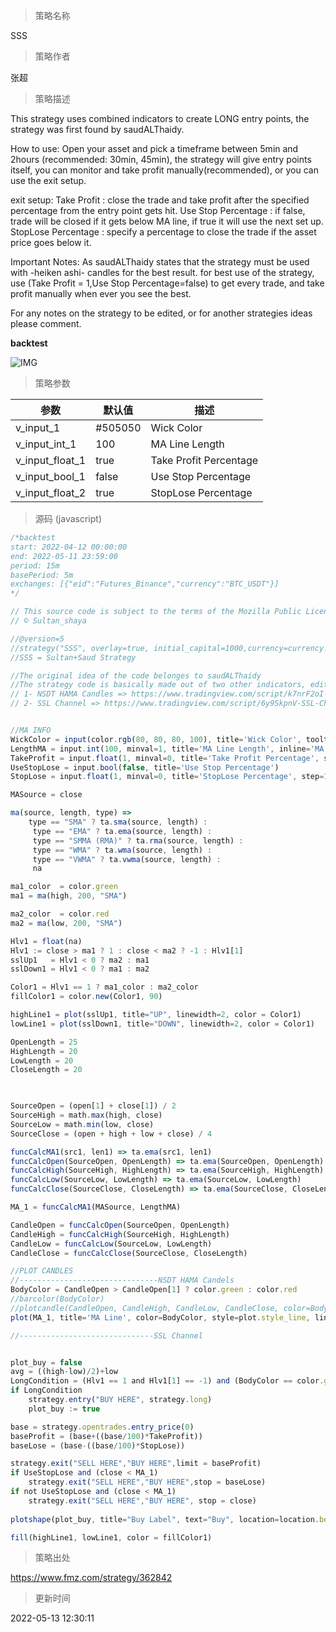 
> 策略名称

SSS

> 策略作者

张超

> 策略描述

This strategy uses combined indicators to create LONG entry points, the strategy was first found by saudALThaidy.

How to use: Open your asset and pick a timeframe between 5min and 2hours (recommended: 30min, 45min), the strategy will give entry points itself, you can monitor and take profit manually(recommended), or you can use the exit setup.


exit setup:
Take Profit : close the trade and take profit after the specified percentage from the entry point gets hit.
Use Stop Percentage : if false, trade will be closed if it gets below MA line, if true it will use the next set up.
StopLose Percentage : specify a percentage to close the trade if the asset price goes below it.

Important Notes:
As saudALThaidy states that the strategy must be used with -heiken ashi- candles for the best result.
for best use of the strategy, use (Take Profit = 1,Use Stop Percentage=false) to get every trade, and take profit manually when ever you see the best.

For any notes on the strategy to be edited, or for another strategies ideas please comment.

**backtest**

 ![IMG](https://www.fmz.com/upload/asset/f14d7393482822707c.png) 

> 策略参数



|参数|默认值|描述|
|----|----|----|
|v_input_1|#505050|Wick Color|
|v_input_int_1|100|MA Line Length|
|v_input_float_1|true|Take Profit Percentage|
|v_input_bool_1|false|Use Stop Percentage|
|v_input_float_2|true|StopLose Percentage|


> 源码 (javascript)

``` javascript
/*backtest
start: 2022-04-12 00:00:00
end: 2022-05-11 23:59:00
period: 15m
basePeriod: 5m
exchanges: [{"eid":"Futures_Binance","currency":"BTC_USDT"}]
*/

// This source code is subject to the terms of the Mozilla Public License 2.0 at https://mozilla.org/MPL/2.0/
// © Sultan_shaya

//@version=5
//strategy("SSS", overlay=true, initial_capital=1000,currency=currency.USD,default_qty_type=strategy.percent_of_equity,default_qty_value=100,pyramiding=0)
//SSS = Sultan+Saud Strategy

//The original idea of the code belonges to saudALThaidy
//The strategy code is basically made out of two other indicators, edited and combined by me.
// 1- NSDT HAMA Candles => https://www.tradingview.com/script/k7nrF2oI-NSDT-HAMA-Candles/
// 2- SSL Channel => https://www.tradingview.com/script/6y9SkpnV-SSL-Channel/


//MA INFO
WickColor = input(color.rgb(80, 80, 80, 100), title='Wick Color', tooltip='Suggest Full Transparency.')
LengthMA = input.int(100, minval=1, title='MA Line Length', inline='MA Info')
TakeProfit = input.float(1, minval=0, title='Take Profit Percentage', step=1)
UseStopLose = input.bool(false, title='Use Stop Percentage')
StopLose = input.float(1, minval=0, title='StopLose Percentage', step=1)

MASource = close

ma(source, length, type) =>
    type == "SMA" ? ta.sma(source, length) :
     type == "EMA" ? ta.ema(source, length) :
     type == "SMMA (RMA)" ? ta.rma(source, length) :
     type == "WMA" ? ta.wma(source, length) :
     type == "VWMA" ? ta.vwma(source, length) :
     na

ma1_color  = color.green
ma1 = ma(high, 200, "SMA")

ma2_color  = color.red
ma2 = ma(low, 200, "SMA")

Hlv1 = float(na)
Hlv1 := close > ma1 ? 1 : close < ma2 ? -1 : Hlv1[1]
sslUp1   = Hlv1 < 0 ? ma2 : ma1
sslDown1 = Hlv1 < 0 ? ma1 : ma2

Color1 = Hlv1 == 1 ? ma1_color : ma2_color
fillColor1 = color.new(Color1, 90)

highLine1 = plot(sslUp1, title="UP", linewidth=2, color = Color1)
lowLine1 = plot(sslDown1, title="DOWN", linewidth=2, color = Color1)

OpenLength = 25
HighLength = 20
LowLength = 20
CloseLength = 20


     
SourceOpen = (open[1] + close[1]) / 2
SourceHigh = math.max(high, close)
SourceLow = math.min(low, close)
SourceClose = (open + high + low + close) / 4

funcCalcMA1(src1, len1) => ta.ema(src1, len1)
funcCalcOpen(SourceOpen, OpenLength) => ta.ema(SourceOpen, OpenLength)
funcCalcHigh(SourceHigh, HighLength) => ta.ema(SourceHigh, HighLength)
funcCalcLow(SourceLow, LowLength) => ta.ema(SourceLow, LowLength)
funcCalcClose(SourceClose, CloseLength) => ta.ema(SourceClose, CloseLength)

MA_1 = funcCalcMA1(MASource, LengthMA)

CandleOpen = funcCalcOpen(SourceOpen, OpenLength)
CandleHigh = funcCalcHigh(SourceHigh, HighLength)
CandleLow = funcCalcLow(SourceLow, LowLength)
CandleClose = funcCalcClose(SourceClose, CloseLength)

//PLOT CANDLES
//-------------------------------NSDT HAMA Candels
BodyColor = CandleOpen > CandleOpen[1] ? color.green : color.red
//barcolor(BodyColor)
//plotcandle(CandleOpen, CandleHigh, CandleLow, CandleClose, color=BodyColor, title='HAMA Candles', wickcolor=WickColor, bordercolor=na)
plot(MA_1, title='MA Line', color=BodyColor, style=plot.style_line, linewidth=2)

//------------------------------SSL Channel


plot_buy = false
avg = ((high-low)/2)+low
LongCondition = (Hlv1 == 1 and Hlv1[1] == -1) and (BodyColor == color.green) and (MA_1 < avg) and (CandleHigh < avg) and (strategy.opentrades == 0)
if LongCondition
    strategy.entry("BUY HERE", strategy.long)
    plot_buy := true

base = strategy.opentrades.entry_price(0)
baseProfit = (base+((base/100)*TakeProfit))
baseLose = (base-((base/100)*StopLose))

strategy.exit("SELL HERE","BUY HERE",limit = baseProfit)
if UseStopLose and (close < MA_1)
    strategy.exit("SELL HERE","BUY HERE",stop = baseLose)
if not UseStopLose and (close < MA_1)
    strategy.exit("SELL HERE","BUY HERE", stop = close)
    
plotshape(plot_buy, title="Buy Label", text="Buy", location=location.belowbar, style=shape.labelup, size=size.tiny, color=Color1, textcolor=color.white)

fill(highLine1, lowLine1, color = fillColor1)

```

> 策略出处

https://www.fmz.com/strategy/362842

> 更新时间

2022-05-13 12:30:11
